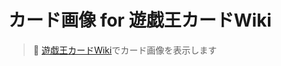 カード画像 for 遊戯王カードWiki
====

> :flower_playing_cards: [遊戯王カードWiki](http://yugioh-wiki.net/)でカード画像を表示します

